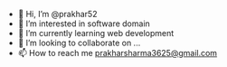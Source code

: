 - 👋 Hi, I’m @prakhar52
- 👀 I’m interested in software domain
- 🌱 I’m currently learning web development
- 💞️ I’m looking to collaborate on ...
- 📫 How to reach me prakharsharma3625@gmail.com

<!---
prakhar52/prakhar52 is a ✨ special ✨ repository because its `README.md` (this file) appears on your GitHub profile.
You can click the Preview link to take a look at your changes.
--->
